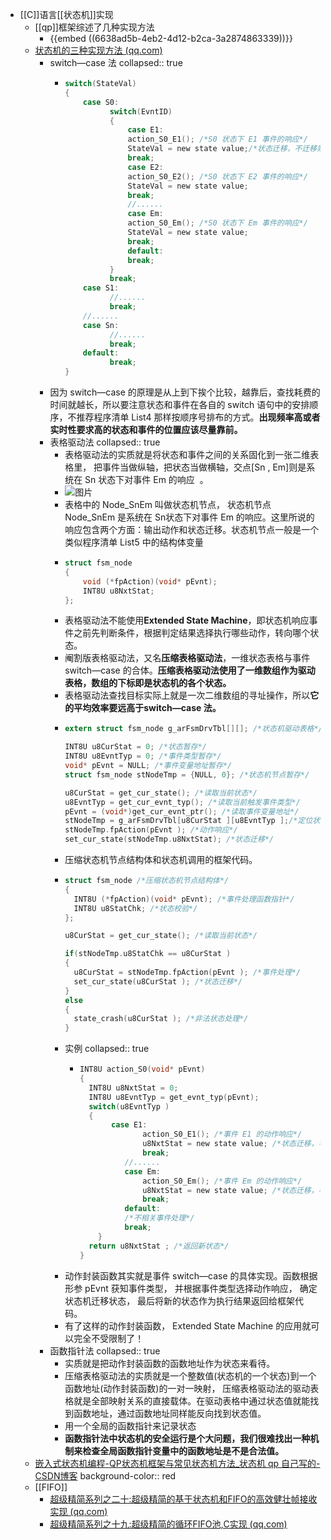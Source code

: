 - [[C]]语言[[状态机]]实现
	- [[qp]]框架综述了几种实现方法
		- {{embed ((6638ad5b-4eb2-4d12-b2ca-3a2874863339))}}
	- [状态机的三种实现方法 (qq.com)](https://mp.weixin.qq.com/s?__biz=MzU5MzcyMjI4MA==&mid=2247519659&idx=1&sn=2ace91e42a4687ae76e9ab63086c2fa0&chksm=fe0ee36cc9796a7adbc49f7a7209447219f841fe5a4f5a123135be1e53b6c8f9ca7702f454e9&mpshare=1&scene=1&srcid=0610uQQAPyWieKYJkTs38hEM&sharer_shareinfo=ac58ef8eb2fe7b1309696cb9bc16a82a&sharer_shareinfo_first=ac58ef8eb2fe7b1309696cb9bc16a82a#rd)
		- switch—case 法
		  collapsed:: true
			- ```c
			  switch(StateVal)
			  {
			      case S0:
			    		switch(EvntID)
			    		{
			     			case E1:
			      			action_S0_E1(); /*S0 状态下 E1 事件的响应*/
			      			StateVal = new state value;/*状态迁移，不迁移则没有此行*/
			      			break;
			     			case E2:
			      			action_S0_E2(); /*S0 状态下 E2 事件的响应*/
			      			StateVal = new state value;
			      			break;
			     			//......
			     			case Em:
			      			action_S0_Em(); /*S0 状态下 Em 事件的响应*/
			      			StateVal = new state value;
			      			break;
			     			default:
			      			break;
			    		}
			    		break;
			      case S1:
			    		//......
			    		break;
			      //......
			      case Sn:
			    		//......
			    		break;
			      default:
			    		break;
			  }
			  ```
		- 因为 switch—case 的原理是从上到下挨个比较，越靠后，查找耗费的时间就越长，所以要注意状态和事件在各自的 switch 语句中的安排顺序，不推荐程序清单 List4 那样按顺序号排布的方式。**出现频率高或者实时性要求高的状态和事件的位置应该尽量靠前。**
		- 表格驱动法
		  collapsed:: true
			- 表格驱动法的实质就是将状态和事件之间的关系固化到一张二维表格里， 把事件当做纵轴，把状态当做横轴，交点[Sn , Em]则是系统在 Sn 状态下对事件 Em 的响应  。
			- ![图片](https://mmbiz.qpic.cn/mmbiz_png/PnO7BjBKUz94xvwE3EQ6NxlgoEbTpMq3XNDBTpWaQq4Hc9BKcKTEaYt8mdd7z7zNUcGVUCtVrqcbNBhjSFd7Vg/640?wx_fmt=png&tp=webp&wxfrom=5&wx_lazy=1&wx_co=1)
			- 表格中的 Node_SnEm 叫做状态机节点， 状态机节点 Node_SnEm 是系统在 Sn状态下对事件 Em 的响应。这里所说的响应包含两个方面：输出动作和状态迁移。状态机节点一般是一个类似程序清单 List5 中的结构体变量
			- ```c
			  struct fsm_node
			  {
			      void (*fpAction)(void* pEvnt);
			      INT8U u8NxtStat;
			  };
			  ```
			- 表格驱动法不能使用**Extended State Machine**，即状态机响应事件之前先判断条件，根据判定结果选择执行哪些动作，转向哪个状态。
			- 阉割版表格驱动法，又名**压缩表格驱动法**，一维状态表格与事件 switch—case 的合体。**压缩表格驱动法使用了一维数组作为驱动表格，数组的下标即是状态机的各个状态。**
			- 表格驱动法查找目标实际上就是一次二维数组的寻址操作，所以**它的平均效率要远高于switch—case 法。**
			- ```c
			  extern struct fsm_node g_arFsmDrvTbl[][]; /*状态机驱动表格*/	
			  
			  INT8U u8CurStat = 0; /*状态暂存*/
			  INT8U u8EvntTyp = 0; /*事件类型暂存*/
			  void* pEvnt = NULL; /*事件变量地址暂存*/
			  struct fsm_node stNodeTmp = {NULL, 0}; /*状态机节点暂存*/
			  
			  u8CurStat = get_cur_state(); /*读取当前状态*/
			  u8EvntTyp = get_cur_evnt_typ(); /*读取当前触发事件类型*/
			  pEvnt = (void*)get_cur_evnt_ptr(); /*读取事件变量地址*/
			  stNodeTmp = g_arFsmDrvTbl[u8CurStat ][u8EvntTyp ];/*定位状态机节点*/
			  stNodeTmp.fpAction(pEvnt ); /*动作响应*/
			  set_cur_state(stNodeTmp.u8NxtStat); /*状态迁移*/
			  ```
			- 压缩状态机节点结构体和状态机调用的框架代码。
			- ```c
			  struct fsm_node /*压缩状态机节点结构体*/
			  {
			   	INT8U (*fpAction)(void* pEvnt); /*事件处理函数指针*/
			   	INT8U u8StatChk; /*状态校验*/
			  };
			  
			  u8CurStat = get_cur_state(); /*读取当前状态*/
			  
			  if(stNodeTmp.u8StatChk == u8CurStat )
			  {
			   	u8CurStat = stNodeTmp.fpAction(pEvnt ); /*事件处理*/
			   	set_cur_state(u8CurStat ); /*状态迁移*/
			  }
			  else
			  {
			   	state_crash(u8CurStat ); /*非法状态处理*/
			  }
			  ```
			- 实例
			  collapsed:: true
				- ```c
				  INT8U action_S0(void* pEvnt)
				  {
				   	INT8U u8NxtStat = 0;
				   	INT8U u8EvntTyp = get_evnt_typ(pEvnt);
				   	switch(u8EvntTyp )
				   	{
				   		 case E1:
				     			action_S0_E1(); /*事件 E1 的动作响应*/
				     			u8NxtStat = new state value; /*状态迁移，不迁移也必须有本行*/
				     			break;
				     		//......
				    		case Em:
				     			action_S0_Em(); /*事件 Em 的动作响应*/
				     			u8NxtStat = new state value; /*状态迁移，不迁移也必须有本行*/
				     			break;
				    		default:
				     		/*不相关事件处理*/
				     		break;
				      }
				   	return u8NxtStat ; /*返回新状态*/
				  }
				  ```
			- 动作封装函数其实就是事件 switch—case 的具体实现。函数根据形参 pEvnt 获知事件类型， 并根据事件类型选择动作响应， 确定状态机迁移状态， 最后将新的状态作为执行结果返回给框架代码。
			- 有了这样的动作封装函数， Extended State Machine 的应用就可以完全不受限制了！
		- 函数指针法
		  collapsed:: true
			- 实质就是把动作封装函数的函数地址作为状态来看待。
			- 压缩表格驱动法的实质就是一个整数值(状态机的一个状态)到一个函数地址(动作封装函数)的一对一映射， 压缩表格驱动法的驱动表格就是全部映射关系的直接载体。在驱动表格中通过状态值就能找到函数地址，通过函数地址同样能反向找到状态值。
			- 用一个全局的函数指针来记录状态
			- **函数指针法中状态机的安全运行是个大问题，我们很难找出一种机制来检查全局函数指针变量中的函数地址是不是合法值。**
	- [嵌入式状态机编程-QP状态机框架与常见状态机方法_状态机 qp 自己写的-CSDN博客](https://blog.csdn.net/qq_36969440/article/details/110387716)
	  background-color:: red
	- [[FIFO]]
		- [超级精简系列之二十:超级精简的基于状态机和FIFO的高效健壮帧接收实现 (qq.com)](https://mp.weixin.qq.com/s?__biz=MzkwMzAyNjYzNQ==&mid=2247487140&idx=1&sn=52b86ee176fdeb749dde4f029aaa60d3&chksm=c09dcc00f7ea451656e42a1d6cc105953999fb65c00276d3a547c24d536f29747b2925335d44&mpshare=1&scene=1&srcid=0425LrGRifVqILp3GZM35PtB&sharer_shareinfo=b361d258e6bb7e0bada80c86706122b2&sharer_shareinfo_first=b361d258e6bb7e0bada80c86706122b2#rd)
		- [超级精简系列之十九:超级精简的循环FIFO池,C实现 (qq.com)](https://mp.weixin.qq.com/s?__biz=MzkwMzAyNjYzNQ==&mid=2247486754&idx=1&sn=6a228c1ce5c361e5a0f101dec89b7226&chksm=c09dcf86f7ea46906ff0b3d0c13940adfb70efc1a4faf77aea74a9d48c6a23367d7ff32c63bb&mpshare=1&scene=1&srcid=0324bVdMHVeeUoWZ0oa1JEx5&sharer_shareinfo=17d58a6c525aca1eeeb43357cb1e5245&sharer_shareinfo_first=17d58a6c525aca1eeeb43357cb1e5245#rd)